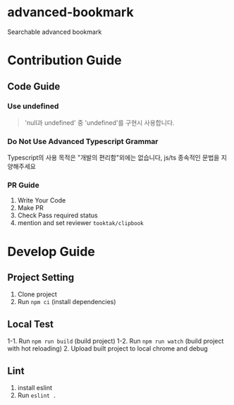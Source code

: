 # advanced-bookmark
Searchable advanced bookmark

# Contribution Guide 
## Code Guide
### Use undefined
> 'null과 undefined' 중 'undefined'를 구현시 사용합니다.
### Do Not Use Advanced Typescript Grammar
Typescript의 사용 목적은 "개발의 편리함"외에는 없습니다, js/ts 종속적인 문법을 지양해주세요
### PR Guide
1. Write Your Code
2. Make PR
3. Check Pass required status
4. mention and set reviewer `tooktak/clipbook`


# Develop Guide
## Project Setting
1. Clone project
2. Run `npm ci` (install dependencies)
## Local Test
1-1. Run `npm run build` (build project)
1-2. Run `npm run watch` (build project with hot reloading)
2. Upload built project to local chrome and debug
## Lint
1. install eslint
2. Run `eslint .`
    
